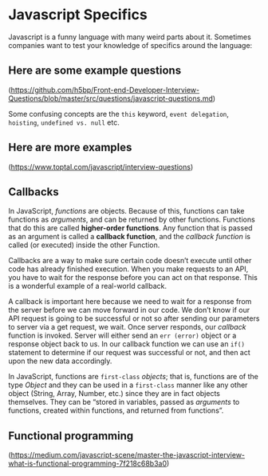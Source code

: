 # Javascript Specifics
Javascript is a funny language with many weird parts about it. Sometimes companies want to test your knowledge of specifics around the language:
## Here are some example questions 
(https://github.com/h5bp/Front-end-Developer-Interview-Questions/blob/master/src/questions/javascript-questions.md)

Some confusing concepts are the `this` keyword, `event delegation`, `hoisting`, `undefined vs. null` etc.

## Here are more examples 
(https://www.toptal.com/javascript/interview-questions)

## Callbacks
In JavaScript, _functions_ are objects. Because of this, functions can take functions as _arguments_, and can be returned by other functions. Functions that do this are called **higher-order functions**. Any function that is passed as an argument is called a **callback function**, and the _callback function_ is called (or executed) inside the other Function. 

Callbacks are a way to make sure certain code doesn’t execute until other code has already finished execution. When you make requests to an API, you have to wait for the response before you can act on that response. This is a wonderful example of a real-world callback.

A callback is important here because we need to wait for a response from the server before we can move forward in our code. We don’t know if our API request is going to be successful or not so after sending our parameters to server via a get request, we wait. Once server responds, our _callback_ function is invoked. Server will either send an `err (error)` object or a response object back to us. In our callback function we can use an `if()` statement to determine if our request was successful or not, and then act upon the new data accordingly.

In JavaScript, functions are `first-class` _objects_; that is, functions are of the type _Object_ and they can be used in a `first-class` manner like any other object (String, Array, Number, etc.) since they are in fact objects themselves. They can be “stored in variables, passed as _arguments_ to functions, created within functions, and returned from functions”.

## Functional programming 

(https://medium.com/javascript-scene/master-the-javascript-interview-what-is-functional-programming-7f218c68b3a0)
